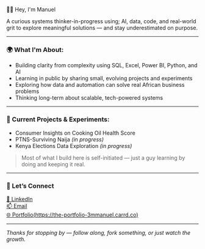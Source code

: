 👋🏾 Hey, I'm Manuel

A curious systems thinker-in-progress using; AI, data, code, and real-world grit to explore meaningful solutions — and stay underestimated on purpose.

---

### 🌍 What I'm About:
- Building clarity from complexity using SQL, Excel, Power BI, Python, and AI
- Learning in public by sharing small, evolving projects and experiments
- Exploring how data and automation can solve real African business problems
- Thinking long-term about scalable, tech-powered systems

---

### 🧪 Current Projects & Experiments:
- Consumer Insights on Cooking Oil Health Score  
- PTNS-Surviving Naija *(in progress)*
- Kenya Elections Data Exploration *(in progress)* 

> Most of what I build here is self-initiated — just a guy learning by doing and keeping it real.

---

### 🤝 Let’s Connect

[📍 LinkedIn](https://www.linkedin.com/in/3mmanuel)  
[📫 Email](emmanuel.okon23@outlook.com)  
[🌐 Portfolio(https://the-portfolio-3mmanuel.carrd.co)](#)

---

_Thanks for stopping by — follow along, fork something, or just watch the growth._
